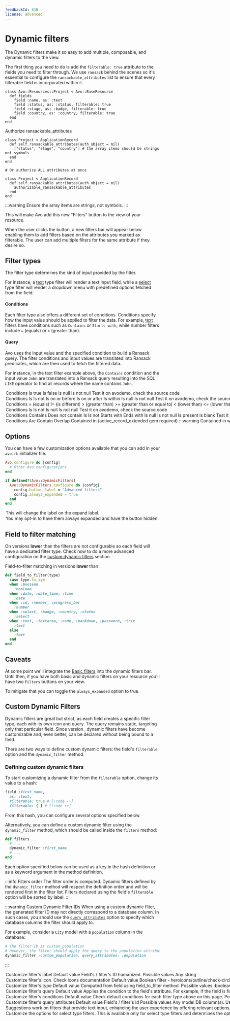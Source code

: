 ```yaml
---
feedbackId: 838
license: advanced
---
```


# Dynamic filters

The Dynamic filters make it so easy to add multiple, composable, and dynamic filters to the <Index /> view.

The first thing you need to do is add the `filterable: true` attribute to the fields you need to filter through. We use `ransack` behind the scenes so it's essential to configure the `ransackable_attributes` list to ensure that every filterable field is incorporated within it.


```ruby{4-6} [Fields]
class Avo::Resources::Project < Avo::BaseResource
  def fields
    field :name, as: :text
    field :status, as: :status, filterable: true
    field :stage, as: :badge, filterable: true
    field :country, as: :country, filterable: true
  end
end
```

Authorize ransackable_attributes
```ruby{3,11}
class Project < ApplicationRecord
  def self.ransackable_attributes(auth_object = nil)
    ["status", "stage", "country"] # the array items should be strings not symbols
  end
end

# Or authorize ALL attributes at once

class Project < ApplicationRecord
  def self.ransackable_attributes(auth_object = nil)
    authorizable_ransackable_attributes
  end
end
```

:::warning
  Ensure the array items are strings, not symbols.
:::

This will make Avo add this new "Filters" button to the <Index /> view of your resource.

When the user clicks the button, a new filters bar will appear below enabling them to add filters based on the attributes you marked as filterable.
The user can add multiple filters for the same attribute if they desire so.

## Filter types

The filter type determines the kind of input provided by the filter.

For instance, a [text](#text) type filter will render a text input field, while a [select](#select) type filter will render a dropdown menu with predefined options fetched from the field.

#### Conditions
Each filter type also offers a different set of conditions. Conditions specify how the input value should be applied to filter the data. For example, [text](#text) filters have conditions such as `Contains` or `Starts with`, while number filters include `=` (equals) or `>` (greater than).

#### Query
Avo uses the input value and the specified condition to build a Ransack query. The filter conditions and input values are translated into Ransack predicates, which are then used to fetch the filtered data.

For instance, in the text filter example above, the `Contains` condition and the input value `John` are translated into a Ransack query resulting into the SQL `LIKE` operator to find all records where the name contains `John`.

<Option name="Boolean">

### Conditions

 - Is true
 - Is false
 - Is null
 - Is not null
<div class="flex justify-between items-start flex-wrap">
    <Image src="/assets/img/dynamic_filter_boolean.png" width="241" height="176" alt="" />
    <Image src="/assets/img/dynamic_filter_boolean2.png" width="241" height="192" alt="" />
</div>

Test it on [avodemo](https://main.avodemo.com/avo/resources/users?filters[is_admin?][is_true][]=), check the [source code](https://github.com/avo-hq/main.avodemo.com/blob/main/app/avo/resources/user.rb#L38)
</Option>

<Option name="Date">

### Conditions

 - Is
 - Is not
 - Is on or before
 - Is on or after
 - Is within
- Is null
 - Is not null

<div class="flex justify-between items-start flex-wrap">
    <Image src="/assets/img/dynamic_filter_date3.png" width="340" height="500" alt="" />
    <Image src="/assets/img/dynamic_filter_date2.png" width="244" height="213" alt="" />
</div>

Test it on [avodemo](https://main.avodemo.com/avo/resources/teams?filters[created_at][lte][]=2024-07-02%2012%3A00), check the [source code](https://github.com/avo-hq/main.avodemo.com/blob/main/app/avo/resources/team.rb#L50)
</Option>

<Option name="Number">

### Conditions

 - `=` (equals)
 - `!=` (is different)
 - `>` (greater than)
 - `>=` (greater than or equal to)
 - `<` (lower than)
 - `<=` (lower than or equal to)
 - Is within <VersionReq version="3.10.11"/>
 - Is null
 - Is not null

<div class="flex justify-between items-start flex-wrap">
  <Image src="/assets/img/dynamic_filter_number.png" width="244" height="205" alt="" />
  <Image src="/assets/img/dynamic_filter_number2.png" width="244" height="234" alt="" />
</div>

Test it on [avodemo](https://main.avodemo.com/avo/resources/teams?filters[id][gte][]=2), check the [source code](https://github.com/avo-hq/main.avodemo.com/blob/main/app/avo/resources/team.rb#L27)
</Option>

<Option name="Select">

### Conditions

 - Is
 - Is not
 - Is null
 - Is not null

<div class="flex justify-between items-start flex-wrap">
  <Image src="/assets/img/dynamic_filter_select.png" width="244" height="204" alt="" />
  <Image src="/assets/img/dynamic_filter_select2.png" width="244" height="204" alt="" />
</div>

Test it on [avodemo](https://main.avodemo.com/avo/resources/courses?filters[country][is][]=USA), check the [source code](https://github.com/avo-hq/main.avodemo.com/blob/main/app/avo/resources/course.rb#L55)
</Option>

<Option name="Text">

### Conditions

 - Contains
 - Does not contain
 - Is
 - Is not
 - Starts with
 - Ends with
 - Is null
 - Is not null
 - Is present
 - Is blank

<div class="flex justify-between items-start flex-wrap">
  <Image src="/assets/img/dynamic_filter_text.png" width="244" height="203" alt="" />
  <Image src="/assets/img/dynamic_filter_text2.png" width="244" height="327" alt="" />
</div>

Test it on [avodemo](https://main.avodemo.com/avo/resources/users?filters[first_name][contains][]=Avo), check the [source code](https://github.com/avo-hq/main.avodemo.com/blob/main/app/avo/resources/user.rb#L33)
</Option>
<Option name="Tags">

### Conditions

 - Are
 - Contain
 - Overlap
 - Contained in ([`active_record_extended`](https://github.com/GeorgeKaraszi/ActiveRecordExtended) gem required)

:::warning
Contained in will not work when using the `acts-as-taggable-on` gem.
:::
<div class="flex justify-between items-start flex-wrap">
  <Image src="/assets/img/dynamic_filter_tags.png" width="244" height="204" alt="" />
  <Image src="/assets/img/dynamic_filter_tags2.png" width="244" height="204" alt="" />
</div>

Test it on [avodemo](https://main.avodemo.com/avo/resources/courses?filters[skills][array_contains][]=), check the [source code](https://github.com/avo-hq/main.avodemo.com/blob/main/app/avo/resources/course.rb#L46)

:::info
The source code uses custom dynamic filters DSL available <VersionReq version="3.10.0" />

Check how to do a more advanced configuration on the [custom dynamic filters](#custom-dynamic-filters) section.
:::

</Option>

## Options

You can have a few customization options available that you can add in your `avo.rb` initializer file.

```ruby
Avo.configure do |config|
  # Other Avo configurations
end

if defined?(Avo::DynamicFilters)
  Avo::DynamicFilters.configure do |config|
    config.button_label = "Advanced filters"
    config.always_expanded = true
  end
end
```

<Option name="`button_label`">
This will change the label on the expand label.
</Option>

<Option name="`always_expanded`">
You may opt-in to have them always expanded and have the button hidden.
</Option>

## Field to filter matching
On versions **lower** than <Version version="3.10.0" /> the filters are not configurable so each field will have a dedicated filter type. Check how to do a more advanced configuration on the [custom dynamic filters](#custom-dynamic-filters) section.

Field-to-filter matching in versions **lower** than <Version version="3.10.0" />:

```ruby
def field_to_filter(type)
  case type.to_sym
  when :boolean
    :boolean
  when :date, :date_time, :time
    :date
  when :id, :number, :progress_bar
    :number
  when :select, :badge, :country, :status
    :select
  when :text, :textarea, :code, :markdown, :password, :trix
    :text
  else
    :text
  end
end
```

## Caveats

At some point we'll integrate the [Basic filters](./basic-filters) into the dynamic filters bar. Until then, if you have both basic and dynamic filters on your resource you'll have two `Filters` buttons on your <Index /> view.

To mitigate that you can toggle the `always_expanded` option to true.

## Custom Dynamic Filters

<BetaStatus label="Beta" />
<VersionReq version="3.10.0" />

Dynamic filters are great but strict, as each field creates a specific filter type, each with its own icon and query. The query remains static, targeting only that particular field. Since version <Version version="3.10" />, dynamic filters have become customizable and, even better, can be declared without being bound to a field.

There are two ways to define custom dynamic filters: the field's `filterable` option and the `dynamic_filter` method.

### Defining custom dynamic filters

To start customizing a dynamic filter from the `filterable` option, change its value to a hash:

```ruby
field :first_name,
  as: :text,
  filterable: true # [!code --]
  filterable: { } # [!code ++]
```

From this hash, you can configure several options specified below.

Alternatively, you can define a custom dynamic filter using the `dynamic_filter` method, which should be called inside the `filters` method:

```ruby
def filters
  # ...
  dynamic_filter :first_name
  # ...
end
```

Each option specified below can be used as a key in the hash definition or as a keyword argument in the method definition.

:::info Filters order
The filter order is computed. Dynamic filters defined by the `dynamic_filter` method will respect the definition order and will be rendered first in the filter list. Filters declared using the field's `filterable` option will be sorted by label.
:::

:::warning Custom Dynamic Filter IDs
When using a custom dynamic filter, the generated filter ID may not directly correspond to a database column. In such cases, you should use the [`query_attributes`](#query_attributes) option to specify which database columns the filter should apply to.

For example, consider a `City` model with a `population` column in the database:
```ruby
# The filter ID is custom_population
# However, the filter should apply the query to the population attribute.
dynamic_filter :custom_population, query_attributes: :population
```
:::
<Option name="`label`">

Customize filter's label

##### Default value

Field's / filter's ID humanized.

#### Possible values

Any string
</Option>


<Option name="`icon`">

Customize filter's icon. Check [icons documentation](./icons)

##### Default value

Boolean filter - `heroicons/outline/check-circle`<br>
Calendar filter - `heroicons/outline/calendar-days`<br>
Number filter - `heroicons/outline/hashtag`<br>
Select filter - `heroicons/outline/arrow-down-circle`<br>
Tags filter - `heroicons/outline/tag`<br>
Text filter - `avo/font`<br>

#### Possible values

Any icon from [avo](https://github.com/avo-hq/avo/tree/feature/allow_actions_to_render_turbo_streams/app/assets/svgs/avo) or [heroicons](https://heroicons.com/).
</Option>

<Option name="`type`">

Customize filter's type

##### Default value

Computed from field using [`field_to_filter` method](#field-to-filter-matching).

#### Possible values

- [`:boolean`](#boolean)<br>
- [`:date`](#date)<br>
- [`:number`](#number)<br>
- [`:select`](#select)<br>
- [`:text`](#text)<br>
- [`:tags`](#tags)<br>
</Option>

<Option name="`query`">

Customize filter's query

##### Default value

Applies the condition to the field's attribute. For example, if the field is `first_name`, the condition is `contains`, and the value is `Bill`, the query will restrict to all records where the first name contains `Bill`.

#### Possible values

Any lambda function.

Within the function, you have access to `query` and `filter_param` as well as all attributes of [`Avo::ExecutionContext`](execution-context).

`filter_param` is an Avo object that stores the filter's `id`, the applied `condition` and the `value`.

Usage example:

```ruby {6-13,19-26}
# Using field's filterable option
field :first_name,
  as: :text,
  filterable: {
    # ...
    query: -> {
      case filter_param.condition.to_sym
      when :case_sensitive
        query.where("name = ?", filter_param.value)
      when :not_case_sensitive
        query.where("LOWER(name) = ?", filter_param.value.downcase)
      end
    }
    # ...
  }

# Using dynamic_filter method
dynamic_filter :first_name,
  query: -> {
    case filter_param.condition.to_sym
    when :case_sensitive
      query.where("name = ?", filter_param.value)
    when :not_case_sensitive
      query.where("LOWER(name) = ?", filter_param.value.downcase)
    end
  }
```
</Option>

<Option name="`conditions`">

Customize filter's conditions

##### Default value

Check default conditions for each filter type above on this page.

#### Possible values

A hash with the desired key-values.

Usage example:
```ruby {6-9,15-18}
# Using field's filterable option
field :first_name,
  as: :text,
  filterable: {
    # ...
    conditions: {
      case_sensitive: "Case sensitive",
      not_case_sensitive: "Not case sensitive"
    }.invert
    # ...
  }

# Using dynamic_filter method
dynamic_filter :first_name,
  conditions: {
    case_sensitive: "Case sensitive",
    not_case_sensitive: "Not case sensitive"
  }.invert
```
</Option>

<Option name="`query_attributes`">

Customize filter's query attributes

##### Default value

Field's / filter's id

#### Possible values

Any model DB column(s). Use an array of symbols for multiple columns or a single symbol for a single column. If your model has DB columns like `first_name` and `last_name`, you can combine both on a single filter:

```ruby {6,13}
# Using field's filterable option
field :name,
  as: :text,
  filterable: {
    # ...
    query_attributes: [:first_name, :last_name]
    # ...
  }

# Using dynamic_filter method
dynamic_filter :name,
  type: :text,
  query_attributes: [:first_name, :last_name]
```

You can also add query attributes for a `belongs_to` association. For example, with a model that belongs to `User`:

```ruby {7,13}
# Using field's filterable option
field :user,
  as: :belongs_to,
  filterable: {
    label: "User (email & first_name)",
    icon: "heroicons/solid/users",
    query_attributes: [:user_email, :user_first_name]
  }

# Using dynamic_filter method
dynamic_filter label: "User (email & first_name)",
  icon: "heroicons/solid/users",
  query_attributes: [:user_email, :user_first_name]
```

This is possible due to a Ransack feature. To use it, you need to add the association name before the attribute.
</Option>

<Option name="`suggestions`">
Suggestions work on filters that provide text input, enhancing the user experience by offering relevant options. This functionality is especially useful in scenarios where users might need guidance or where the filter values are numerous or complex.

##### Default value

`nil`

:::info
<VersionReq version="3.11.8" /> on `tags` fields the `suggestions` are fetched from the field.
:::

#### Possible values

- Array of strings
```ruby {6,12}
# Using field's filterable option
field :first_name,
  as: :text,
  filterable: {
    # ...
    suggestions: ["Avo", "Cado"]
    # ...
  }

# Using dynamic_filter method
dynamic_filter :first_name,
  suggestions: ["Avo", "Cado"]
```

- Proc that returns an array of strings
```ruby {6,12}
# Using field's filterable option
field :first_name,
  as: :text,
  filterable: {
    # ...
    suggestions: -> { ["Avo", "Cado", params[:extra_suggestion]] }
    # ...
  }

# Using dynamic_filter method
dynamic_filter :first_name,
  suggestions: -> { ["Avo", "Cado", params[:extra_suggestion]] }
```
</Option>

<Option name="`options`">
<VersionReq version="3.10.10" />

Customize the options **for select type filters**. **This is available only for select type filters** and determines the options visible in the select dropdown.

##### Default value

Fetched from field if bond to a field or `[]`

#### Possible values

An array or hash where the key-value pairs represent the options.

- If a hash is provided, the key is the option label and the value is the option value.
- If an array is provided, the array elements are used as both the option value and the option label.

##### Usage examples
###### Array
```ruby{3}
dynamic_filter :version,
  type: :select,
  options: ["Label 1", "Label 2"]
```

###### Hash (with invert)
```ruby{3-6}
dynamic_filter :version,
  type: :select,
  options: {
    value_1: "Label 1",
    value_2: "Label 2"
  }.invert
```

###### Hash (without invert)
```ruby{3-6}
dynamic_filter :version,
  type: :select,
  options: {
    "Label 1" => :value_1,
    "Label 2" => :value_2
  }
```
</Option>
